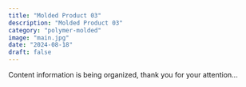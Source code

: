 ```yaml
---
title: "Molded Product 03"
description: "Molded Product 03"
category: "polymer-molded"
image: "main.jpg"
date: "2024-08-18"
draft: false
---
```


Content information is being organized, thank you for your attention...